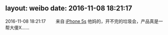 layout: weibo
date: 2016-11-08 18:21:17
---
2016-11-08 18:21:17  &nbsp;&nbsp;&nbsp;&nbsp;&nbsp;&nbsp; 来自 <a href="sinaweibo://customweibosource" rel="nofollow">iPhone 5s</a>
他妈的，开不完的垃圾会，产品真是一帮大傻X…… ​​​
